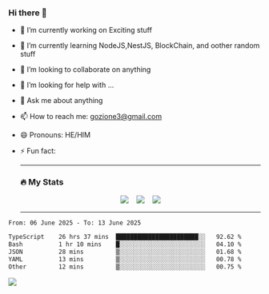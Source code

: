 ### Hi there 👋

<!--
**charlieScript/charlieScript** is a ✨ _special_ ✨ repository because its `README.md` (this file) appears on your GitHub profile.

Here are some ideas to get you started: -->

- 🔭 I’m currently working on Exciting stuff
- 🌱 I’m currently learning NodeJS,NestJS, BlockChain, and oother random stuff
- 👯 I’m looking to collaborate on anything
- 🤔 I’m looking for help with ...
- 💬 Ask me about anything
- 📫 How to reach me: gozione3@gmail.com
- 😄 Pronouns: HE/HIM
- ⚡ Fun fact:


  ---

  ### :fire: My Stats

  <div id="stats" align="center">
  <img src="http://github-readme-streak-stats.herokuapp.com?user=charlieScript&theme=dark&date_format=M%20j%5B%2C%20Y%5D" />&nbsp;&nbsp;&nbsp;
  <img src="https://github-readme-stats.vercel.app/api/top-langs/?username=charlieScript&layout=compact&theme=vision-friendly-dark"/>&nbsp;&nbsp;&nbsp;
  <img src="https://github-readme-stats.vercel.app/api?username=charlieScript&show_icons=true&theme=radical"/>
  </div>

  ---



<!--START_SECTION:waka-->

```txt
From: 06 June 2025 - To: 13 June 2025

TypeScript    26 hrs 37 mins  ███████████████████████░░   92.62 %
Bash          1 hr 10 mins    █░░░░░░░░░░░░░░░░░░░░░░░░   04.10 %
JSON          28 mins         ▒░░░░░░░░░░░░░░░░░░░░░░░░   01.68 %
YAML          13 mins         ▒░░░░░░░░░░░░░░░░░░░░░░░░   00.78 %
Other         12 mins         ▒░░░░░░░░░░░░░░░░░░░░░░░░   00.75 %
```

<!--END_SECTION:waka-->
![](https://komarev.com/ghpvc/?username=charlieScript)
